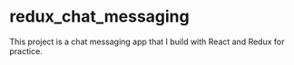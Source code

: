 # redux_chat_messaging
This project is a chat messaging app that I build with React and Redux for practice.
